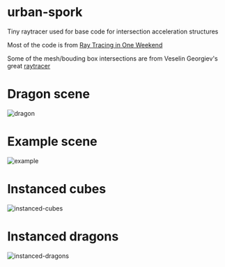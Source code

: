 # urban-spork

Tiny raytracer used for base code for intersection acceleration structures

Most of the code is from [Ray Tracing in One Weekend](http://www.realtimerendering.com/)

Some of the mesh/bouding box intersections are from Veselin Georgiev's great [raytracer](https://github.com/anrieff/quaddamage) 

# Dragon scene
![dragon](https://user-images.githubusercontent.com/35046103/219962875-43abefb5-3333-4af9-8f0b-b2197970a031.png)

# Example scene
![example](https://user-images.githubusercontent.com/35046103/219962881-ea083ce7-7caf-490e-9603-96e9fe185b71.png)

# Instanced cubes
![instanced-cubes](https://user-images.githubusercontent.com/35046103/219962910-5844dd49-29c0-4355-b16a-879cbb0d0ac4.png)

# Instanced dragons
![instanced-dragons](https://user-images.githubusercontent.com/35046103/219962925-9d63131f-d19c-42bd-bfcf-fc6f0a37afb4.png)

